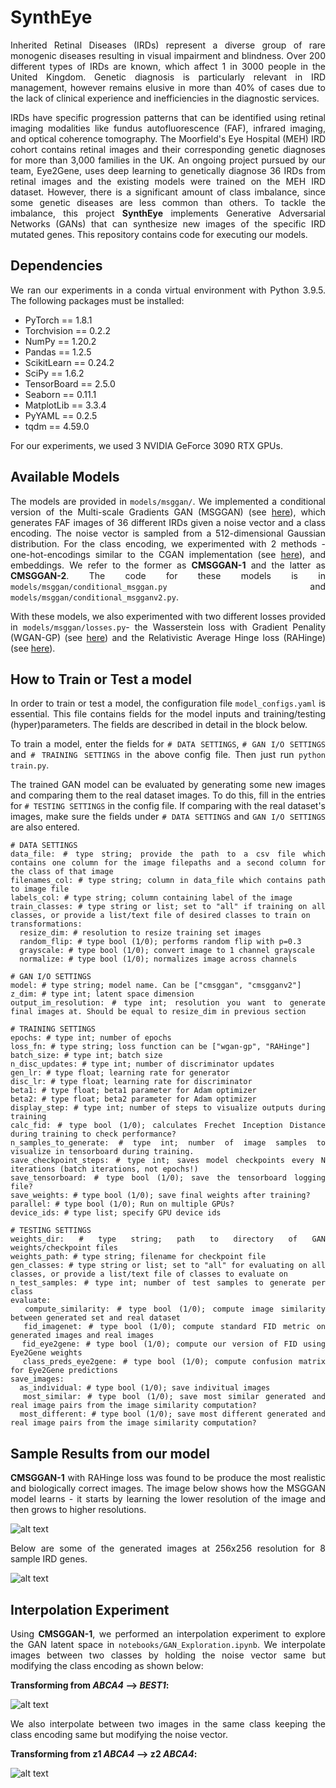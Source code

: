 <div style="text-align: justify">

# SynthEye

Inherited Retinal Diseases (IRDs) represent a diverse group of rare monogenic diseases resulting in visual impairment 
and blindness. Over 200 different types of IRDs are known, which affect 1 in 3000 people in the United Kingdom. 
Genetic diagnosis is particularly relevant in IRD management, however remains elusive in more than 40% of cases due to 
the lack of clinical experience and inefficiencies in the diagnostic services.

IRDs have specific progression patterns that can be identified using retinal imaging modalities like 
fundus autofluorescence (FAF), infrared imaging, and optical coherence tomography. The Moorfield's Eye Hospital (MEH) 
IRD cohort contains retinal images and their corresponding genetic diagnoses for more than 3,000 families in the UK. An 
ongoing project pursued by our team, Eye2Gene, uses deep learning to genetically diagnose 36 IRDs from retinal images 
and the existing models were trained on the MEH IRD dataset. However, there is a significant amount of class imbalance, 
since some genetic diseases are less common than others. To tackle the imbalance, this project **SynthEye** implements 
Generative Adversarial Networks (GANs) that can synthesize new images of the specific IRD mutated genes. This repository
contains code for executing our models. 

## Dependencies

We ran our experiments in a conda virtual environment with Python 3.9.5. The following packages must be installed:
- PyTorch == 1.8.1
- Torchvision == 0.2.2 
- NumPy == 1.20.2
- Pandas == 1.2.5
- ScikitLearn == 0.24.2
- SciPy == 1.6.2
- TensorBoard == 2.5.0
- Seaborn == 0.11.1
- MatplotLib ==  3.3.4
- PyYAML == 0.2.5
- tqdm == 4.59.0

For our experiments, we used 3 NVIDIA GeForce 3090 RTX GPUs.

## Available Models

The models are provided in ``models/msggan/``. We implemented a conditional version of the Multi-scale Gradients GAN (MSGGAN) (see [here](https://github.com/akanimax/BMSG-GAN)), 
which generates FAF images of 36 different IRDs given a noise vector and a class encoding. The noise vector is sampled
from a 512-dimensional Gaussian distribution. For the class encoding, we experimented with 2 methods - one-hot-encodings 
similar to the CGAN implementation (see [here](https://arxiv.org/abs/1411.1784)), and embeddings. We refer to the former
as **CMSGGAN-1** and the latter as **CMSGGAN-2**. The code for these models is in ``models/msggan/conditional_msggan.py`` and 
``models/msggan/conditional_msgganv2.py``. 

With these models, we also experimented with two different losses provided in `models/msggan/losses.py`- the 
Wasserstein loss with Gradient Penality (WGAN-GP) (see [here](https://arxiv.org/abs/1704.00028)) and the 
Relativistic Average Hinge loss (RAHinge) (see [here](https://arxiv.org/abs/1807.00734)).

## How to Train or Test a model

In order to train or test a model, the configuration file `model_configs.yaml` is essential. This file contains fields
for the model inputs and training/testing (hyper)parameters. The fields are described in detail in the block below.

To train a model, enter the fields for `# DATA SETTINGS`, `# GAN I/O SETTINGS` and `# TRAINING SETTINGS` in the above 
config file. Then just run ``python train.py``. 

The trained GAN model can be evaluated by generating some new images and comparing them to the real dataset images. To
do this, fill in the entries for `# TESTING SETTINGS` in the config file. If comparing with the real dataset's images,
make sure the fields under `# DATA SETTINGS` and `GAN I/O SETTINGS` are also entered.

```buildoutcfg
# DATA SETTINGS
data_file: # type string; provide the path to a csv file which contains one column for the image filepaths and a second column for the class of that image 
filenames_col: # type string; column in data_file which contains path to image file
labels_col: # type string; column containing label of the image
train_classes: # type string or list; set to "all" if training on all classes, or provide a list/text file of desired classes to train on
transformations:
  resize_dim: # resolution to resize training set images
  random_flip: # type bool (1/0); performs random flip with p=0.3
  grayscale: # type bool (1/0); convert image to 1 channel grayscale
  normalize: # type bool (1/0); normalizes image across channels

# GAN I/O SETTINGS
model: # type string; model name. Can be ["cmsggan", "cmsgganv2"]
z_dim: # type int; latent space dimension
output_im_resolution: # type int; resolution you want to generate final images at. Should be equal to resize_dim in previous section

# TRAINING SETTINGS
epochs: # type int; number of epochs
loss_fn: # type string; loss function can be ["wgan-gp", "RAHinge"]
batch_size: # type int; batch size
n_disc_updates: # type int; number of discriminator updates
gen_lr: # type float; learning rate for generator
disc_lr: # type float; learning rate for discriminator
beta1: # type float; beta1 parameter for Adam optimizer
beta2: # type float; beta2 parameter for Adam optimizer
display_step: # type int; number of steps to visualize outputs during training
calc_fid: # type bool (1/0); calculates Frechet Inception Distance during training to check performance?
n_samples_to_generate: # type int; number of image samples to visualize in tensorboard during training.
save_checkpoint_steps: # type int; saves model checkpoints every N iterations (batch iterations, not epochs!) 
save_tensorboard: # type bool (1/0); save the tensorboard logging file?
save_weights: # type bool (1/0); save final weights after training?
parallel: # type bool (1/0); Run on multiple GPUs?
device_ids: # type list; specify GPU device ids 

# TESTING SETTINGS
weights_dir: # type string; path to directory of GAN weights/checkpoint files
weights_path: # type string; filename for checkpoint file
gen_classes: # type string or list; set to "all" for evaluating on all classes, or provide a list/text file of classes to evaluate on
n_test_samples: # type int; number of test samples to generate per class
evaluate:
  compute_similarity: # type bool (1/0); compute image similarity between generated set and real dataset
  fid_imagenet: # type bool (1/0); compute standard FID metric on generated images and real images
  fid_eye2gene: # type bool (1/0); compute our version of FID using Eye2Gene weights
  class_preds_eye2gene: # type bool (1/0); compute confusion matrix for Eye2Gene predictions
save_images:
  as_individual: # type bool (1/0); save indivitual images
  most_similar: # type bool (1/0); save most similar generated and real image pairs from the image similarity computation?
  most_different: # type bool (1/0); save most different generated and real image pairs from the image similarity computation?
```

## Sample Results from our model

**CMSGGAN-1** with RAHinge loss was found to be produce the most realistic and biologically correct images. 
The image below shows how the MSGGAN model learns - it starts by learning the lower resolution of the image 
and then grows to higher resolutions.

![alt text](images/cmsggan1_resolutions.gif)

Below are some of the generated images at 256x256 resolution for 8 sample IRD genes.

![alt text](images/cmsggan_1_images.png)

## Interpolation Experiment

Using **CMSGGAN-1**, we performed an interpolation experiment to explore the GAN latent space in 
``notebooks/GAN_Exploration.ipynb``. We interpolate images between two classes by holding the noise vector same but 
modifying the class encoding as shown below:

**Transforming from *ABCA4* --> *BEST1*:**

![alt text](images/ABCA4_2_BEST1.gif)

We also interpolate between two images in the same class keeping the class encoding same but modifying the noise vector.

**Transforming from z1 *ABCA4* --> z2 *ABCA4*:**

![alt text](images/ABCA4_l1_2_l2.gif)

</div>